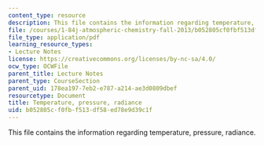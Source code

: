 ```yaml
---
content_type: resource
description: This file contains the information regarding temperature, pressure, radiance.
file: /courses/1-84j-atmospheric-chemistry-fall-2013/b052805cf0fbf513df58ed78e9d39c1f_MIT1_84JF13_Lec6IPT.pdf
file_type: application/pdf
learning_resource_types:
- Lecture Notes
license: https://creativecommons.org/licenses/by-nc-sa/4.0/
ocw_type: OCWFile
parent_title: Lecture Notes
parent_type: CourseSection
parent_uid: 178ea197-7eb2-e787-a214-ae3d0809dbef
resourcetype: Document
title: Temperature, pressure, radiance
uid: b052805c-f0fb-f513-df58-ed78e9d39c1f
---
```

This file contains the information regarding temperature, pressure, radiance.